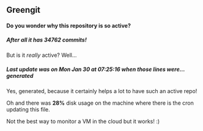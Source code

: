## Greengit

#### Do you wonder why this repository is so active?

##### After all it has 34762 commits!

But is it *really* active? Well...

##### Last update was on Mon Jan 30 at 07:25:16 when those lines were... generated

Yes, generated, because it certainly helps a lot to have such an active repo!

Oh and there was **28%** disk usage on the machine
where there is the cron updating this file.

Not the best way to monitor a VM in the cloud but it works! :)
